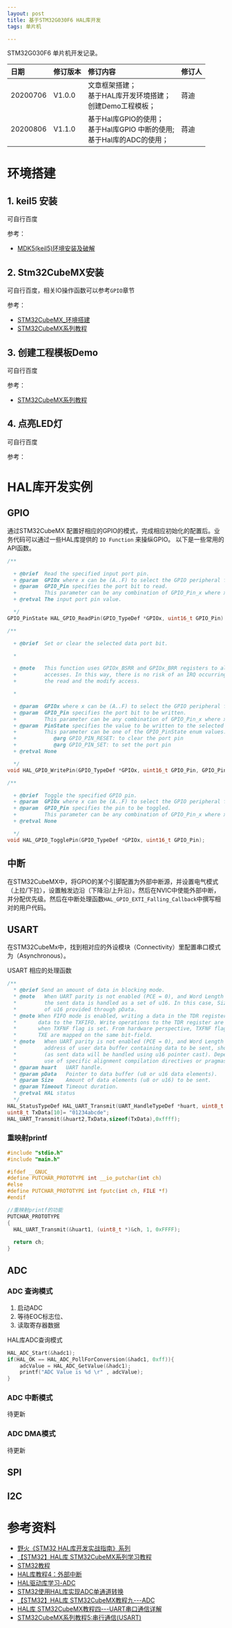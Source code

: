 ```yaml
---
layout: post
title: 基于STM32G030F6 HAL库开发
tags: 单片机

---
```


STM32G030F6 单片机开发记录。

<!--more-->

| 日期     | 修订版本 | 修订内容                                                                       | 修订人 |
| :------- | :------- | :----------------------------------------------------------------------------- | :----- |
| 20200706 | V1.0.0   | 文章框架搭建；<br>基于HAL库开发环境搭建；<br>创建Demo工程模板；                | 蒋迪   |
| 20200806 | V1.1.0   | 基于Hal库GPIO的使用；<br> 基于Hal库GPIO 中断的使用; <br>基于Hal库的ADC的使用； | 蒋迪   |

# 环境搭建

## 1. keil5 安装

可自行百度

参考：

* [MDK5(keil5)环境安装及破解](https://blog.csdn.net/weixin_42108484/article/details/80475394)

## 2. Stm32CubeMX安装

可自行百度，相关IO操作函数可以参考`GPIO`章节

参考：

* [STM32CubeMX_环境搭建](https://blog.csdn.net/weifengdq/article/details/102902936)
* [STM32CubeMX系列教程](https://zhuanlan.zhihu.com/STM32CubeMX)

## 3. 创建工程模板Demo

可自行百度

参考：

* [STM32CubeMX系列教程](https://zhuanlan.zhihu.com/STM32CubeMX)

## 4. 点亮LED灯

可自行百度

参考：

# HAL库开发实例

## GPIO

通过STM32CubeMX 配置好相应的GPIO的模式，完成相应初始化的配置后。业务代码可以通过一些HAL库提供的 `IO Function` 来操纵GPIO。 以下是一些常用的API函数。

``` c
/**

  + @brief  Read the specified input port pin.
  + @param  GPIOx where x can be (A..F) to select the GPIO peripheral for STM32G0xx family
  + @param  GPIO_Pin specifies the port bit to read.
  +         This parameter can be any combination of GPIO_Pin_x where x can be (0..15).
  + @retval The input port pin value.

  */
GPIO_PinState HAL_GPIO_ReadPin(GPIO_TypeDef *GPIOx, uint16_t GPIO_Pin)；

/**

  + @brief  Set or clear the selected data port bit.

  *

  + @note   This function uses GPIOx_BSRR and GPIOx_BRR registers to allow atomic read/modify
  +         accesses. In this way, there is no risk of an IRQ occurring between
  +         the read and the modify access.

  *

  + @param  GPIOx where x can be (A..F) to select the GPIO peripheral for STM32G0xx family
  + @param  GPIO_Pin specifies the port bit to be written.
  +         This parameter can be any combination of GPIO_Pin_x where x can be (0..15).
  + @param  PinState specifies the value to be written to the selected bit.
  +         This parameter can be one of the GPIO_PinState enum values:
  +            @arg GPIO_PIN_RESET: to clear the port pin
  +            @arg GPIO_PIN_SET: to set the port pin
  + @retval None

  */
void HAL_GPIO_WritePin(GPIO_TypeDef *GPIOx, uint16_t GPIO_Pin, GPIO_PinState PinState);

/**

  + @brief  Toggle the specified GPIO pin.
  + @param  GPIOx where x can be (A..F) to select the GPIO peripheral for STM32G0xx family
  + @param  GPIO_Pin specifies the pin to be toggled.
  +         This parameter can be any combination of GPIO_Pin_x where x can be (0..15).
  + @retval None

  */
void HAL_GPIO_TogglePin(GPIO_TypeDef *GPIOx, uint16_t GPIO_Pin);

```

## 中断
在STM32CubeMX中，将GPIO的某个引脚配置为外部中断源，并设置电气模式（上拉/下拉），设置触发边沿（下降沿/上升沿）。然后在NVIC中使能外部中断，并分配优先级。然后在中断处理函数`HAL_GPIO_EXTI_Falling_Callback`中撰写相对的用户代码。

## USART  
在STM32CubeMx中，找到相对应的外设模块（Connectivity）里配置串口模式为（Asynchronous）。

USART 相应的处理函数
```c
/**
  * @brief Send an amount of data in blocking mode.
  * @note   When UART parity is not enabled (PCE = 0), and Word Length is configured to 9 bits (M1-M0 = 01),
  *         the sent data is handled as a set of u16. In this case, Size must indicate the number
  *         of u16 provided through pData.
  * @note When FIFO mode is enabled, writing a data in the TDR register adds one
  *       data to the TXFIFO. Write operations to the TDR register are performed
  *       when TXFNF flag is set. From hardware perspective, TXFNF flag and
  *       TXE are mapped on the same bit-field.
  * @note   When UART parity is not enabled (PCE = 0), and Word Length is configured to 9 bits (M1-M0 = 01),
  *         address of user data buffer containing data to be sent, should be aligned on a half word frontier (16 bits)
  *         (as sent data will be handled using u16 pointer cast). Depending on compilation chain,
  *         use of specific alignment compilation directives or pragmas might be required to ensure proper alignment for pData.
  * @param huart   UART handle.
  * @param pData   Pointer to data buffer (u8 or u16 data elements).
  * @param Size    Amount of data elements (u8 or u16) to be sent.
  * @param Timeout Timeout duration.
  * @retval HAL status
  */
HAL_StatusTypeDef HAL_UART_Transmit(UART_HandleTypeDef *huart, uint8_t *pData, uint16_t Size, uint32_t Timeout);
uint8_t TxData[10]= "01234abcde";
HAL_UART_Transmit(&huart2,TxData,sizeof(TxData),0xffff);

```

### 重映射printf
```c
#include "stdio.h"
#include "main.h"

#ifdef __GNUC_
#define PUTCHAR_PROTOTYPE int __io_putchar(int ch)
#else
#define PUTCHAR_PROTOTYPE int fputc(int ch, FILE *f)
#endif

//重映射printf的功能
PUTCHAR_PROTOTYPE
{
  HAL_UART_Transmit(&huart1, (uint8_t *)&ch, 1, 0xFFFF);
 
  return ch;
}
```
## ADC 
### ADC 查询模式
1. 启动ADC
2. 等待EOC标志位、
3. 读取寄存器数据

HAL库ADC查询模式
```c
HAL_ADC_Start(&hadc1);
if(HAL_OK == HAL_ADC_PollForConversion(&hadc1, 0xff)){
	adcValue = HAL_ADC_GetValue(&hadc1);
	printf("ADC Value is %d \r" , adcValue);
}
```
### ADC 中断模式
待更新

### ADC DMA模式
待更新

## SPI 

## I2C 

# 参考资料

* [野火《STM32 HAL库开发实战指南》系列](https://pan.baidu.com/s/1tw68lIFJHXGqnbaf3oxXXQ?errno=0&errmsg=Auth%20Login%20Sucess&&bduss=&ssnerror=0&traceid=#list/path=%2F&parentPath=%2Fsharelink1463230356-229805398784803)
* [【STM32】HAL库 STM32CubeMX系列学习教程](https://blog.csdn.net/as480133937/article/details/99935090)
* [STM32教程](https://www.xmf393.com/category/jiaoxue/stm32/)
* [HAL库教程4：外部中断](https://blog.csdn.net/geek_monkey/article/details/89164659)
* [HAL驱动库学习-ADC](https://www.cnblogs.com/cat-li/p/4982510.html)
* [STM32使用HAL库实现ADC单通道转换](https://www.cnblogs.com/xingboy/p/10018749.html)
* [【STM32】HAL库 STM32CubeMX教程九---ADC](https://blog.csdn.net/as480133937/article/details/99627062)
* [HAL库 STM32CubeMX教程四---UART串口通信详解](https://blog.csdn.net/as480133937/article/details/99073783)
* [STM32CubeMX系列教程5:串行通信(USART)](https://www.waveshare.net/study/article-644-1.html)
